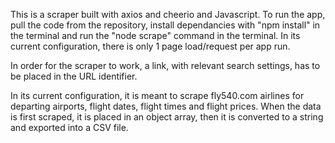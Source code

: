 This is a scraper built with axios and cheerio and Javascript. 
To run the app, pull the code from the repository, install dependancies with "npm install" in the terminal and run the "node scrape" command in the terminal. In its current configuration, there is only 1 page load/request per app run.

In order for the scraper to work, a link, with relevant search settings, has to be placed in the URL identifier.

In its current configuration, it is meant to scrape fly540.com airlines for departing airports, flight dates, flight times and flight prices. When the data is first scraped, it is placed in an object array, then it is converted to a string and exported into a CSV file.

